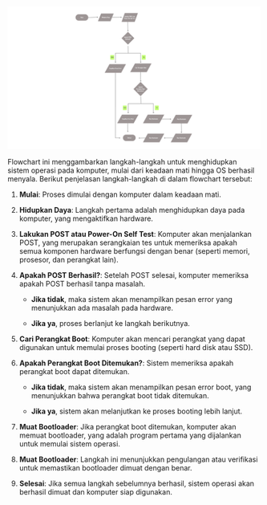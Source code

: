 <img src="./img/Flowchart OS.png"></img>

Flowchart ini menggambarkan langkah-langkah untuk menghidupkan sistem operasi pada komputer, mulai dari keadaan mati hingga OS berhasil menyala. Berikut penjelasan langkah-langkah di dalam flowchart tersebut:

1.  **Mulai**: Proses dimulai dengan komputer dalam keadaan mati.
    
2.  **Hidupkan Daya**: Langkah pertama adalah menghidupkan daya pada komputer, yang mengaktifkan hardware.
    
3.  **Lakukan POST atau Power-On Self Test**: Komputer akan menjalankan POST, yang merupakan serangkaian tes untuk memeriksa apakah semua komponen hardware berfungsi dengan benar (seperti memori, prosesor, dan perangkat lain).
    
4.  **Apakah POST Berhasil?**: Setelah POST selesai, komputer memeriksa apakah POST berhasil tanpa masalah.
    
    *   **Jika tidak**, maka sistem akan menampilkan pesan error yang menunjukkan ada masalah pada hardware.
        
    *   **Jika ya**, proses berlanjut ke langkah berikutnya.
        
5.  **Cari Perangkat Boot**: Komputer akan mencari perangkat yang dapat digunakan untuk memulai proses booting (seperti hard disk atau SSD).
    
6.  **Apakah Perangkat Boot Ditemukan?**: Sistem memeriksa apakah perangkat boot dapat ditemukan.
    
    *   **Jika tidak**, maka sistem akan menampilkan pesan error boot, yang menunjukkan bahwa perangkat boot tidak ditemukan.
        
    *   **Jika ya**, sistem akan melanjutkan ke proses booting lebih lanjut.
        
7.  **Muat Bootloader**: Jika perangkat boot ditemukan, komputer akan memuat bootloader, yang adalah program pertama yang dijalankan untuk memulai sistem operasi.
    
8.  **Muat Bootloader**: Langkah ini menunjukkan pengulangan atau verifikasi untuk memastikan bootloader dimuat dengan benar.
    
9.  **Selesai**: Jika semua langkah sebelumnya berhasil, sistem operasi akan berhasil dimuat dan komputer siap digunakan.
    


